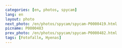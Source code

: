 ```yaml
---
categories: [en, photos, spycam]
lang: en
layout: photo
next_photo: /en/photos/spycam/spycam-P0000419.html
picname: P0000483
prev_photo: /en/photos/spycam/spycam-P0000482.html
tags: [Fotofalle, Hyenas]
---
```

